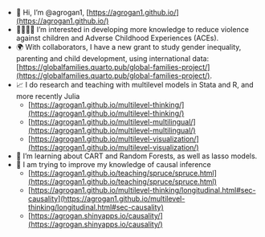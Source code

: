 - 👋 Hi, I’m @agrogan1, [https://agrogan1.github.io/](https://agrogan1.github.io/)
- 👩‍👩‍👧‍👦 I’m interested in developing more knowledge to reduce violence against children and Adverse Childhood Experiences (ACEs).
- 🌍 With collaborators, I have a new grant to study gender inequality, parenting and child development, using international data:  [https://globalfamilies.quarto.pub/global-families-project/](https://globalfamilies.quarto.pub/global-families-project/).
- 📈 I do research and teaching with multilevel models in Stata and R, and more recently Julia
     - [https://agrogan1.github.io/multilevel-thinking/](https://agrogan1.github.io/multilevel-thinking/)
     - [https://agrogan1.github.io/multilevel-multilingual/](https://agrogan1.github.io/multilevel-multilingual/)
     - [https://agrogan1.github.io/multilevel-visualization/](https://agrogan1.github.io/multilevel-visualization/)
- 🌱 I’m learning about CART and Random Forests, as well as lasso models.
- 🌱 I am trying to improve my knowledge of causal inference
    - [https://agrogan1.github.io/teaching/spruce/spruce.html](https://agrogan1.github.io/teaching/spruce/spruce.html)
    - [https://agrogan1.github.io/multilevel-thinking/longitudinal.html#sec-causality](https://agrogan1.github.io/multilevel-thinking/longitudinal.html#sec-causality)
    - [https://agrogan.shinyapps.io/causality/](https://agrogan.shinyapps.io/causality/)

<!---
agrogan1/agrogan1 is a ✨ special ✨ repository because its `README.md` (this file) appears on your GitHub profile.
You can click the Preview link to take a look at your changes.
--->
